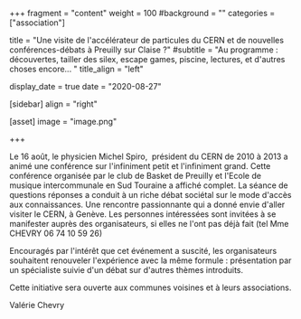 +++
fragment = "content"
weight = 100
#background = ""
categories = ["association"]

title = "Une visite de l'accélérateur de particules du CERN et de nouvelles conférences-débats à Preuilly sur Claise ?"
#subtitle = "Au programme : découvertes, tailler des silex, escape games, piscine, lectures, et d'autres choses encore... "
title_align = "left"

display_date = true
date = "2020-08-27"
    
[sidebar]
  align = "right"

[asset]
  image = "image.png"
  
+++

Le 16 août, le physicien Michel Spiro,  président du CERN de 2010 à 2013 
a animé une conférence sur l'infiniment petit et l'infiniment grand. 
Cette conférence organisée par le club de Basket de Preuilly et l'Ecole 
de musique intercommunale en Sud Touraine a affiché complet. La séance 
de questions réponses a conduit à un riche débat sociétal sur le mode 
d'accès aux connaissances. Une rencontre passionnante qui a donné envie 
d'aller visiter le CERN, à Genève. Les personnes intéressées sont 
invitées à se manifester auprès des organisateurs, si elles ne l'ont pas 
déjà fait (tel Mme CHEVRY 06 74 10 59 26)

Encouragés par l'intérêt que cet événement a suscité, les organisateurs 
souhaitent renouveler l'expérience avec la même formule : présentation 
par un spécialiste suivie d'un débat sur d'autres thèmes introduits.  

Cette initiative sera ouverte aux communes voisines et à leurs 
associations.

Valérie Chevry
